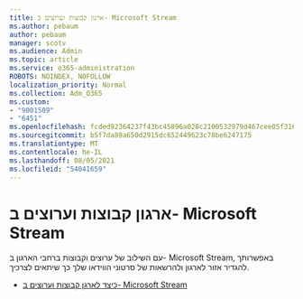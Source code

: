 ```yaml
---
title: ארגון קבוצות וערוצים ב- Microsoft Stream
ms.author: pebaum
author: pebaum
manager: scotv
ms.audience: Admin
ms.topic: article
ms.service: o365-administration
ROBOTS: NOINDEX, NOFOLLOW
localization_priority: Normal
ms.collection: Adm_O365
ms.custom:
- "9001509"
- "6451"
ms.openlocfilehash: fcded92364237f43bc45896a028c2100532979d467cee05f3166118a02894831
ms.sourcegitcommit: b5f7da89a650d2915dc652449623c78be6247175
ms.translationtype: MT
ms.contentlocale: he-IL
ms.lasthandoff: 08/05/2021
ms.locfileid: "54041659"
---
```

# <a name="organize-groups-and-channels-in-microsoft-stream"></a>ארגון קבוצות וערוצים ב- Microsoft Stream

עם השילוב של ערוצים וקבוצות ברחבי הארגון ב- Microsoft Stream, באפשרותך להגדיר אזור לארגון ולהרשאות של סרטוני הווידאו שלך כך שיתאים לצרכיך.  

- [כיצד לארגן קבוצות וערוצים ב- Microsoft Stream](https://docs.microsoft.com/stream/groups-channels-organization)
